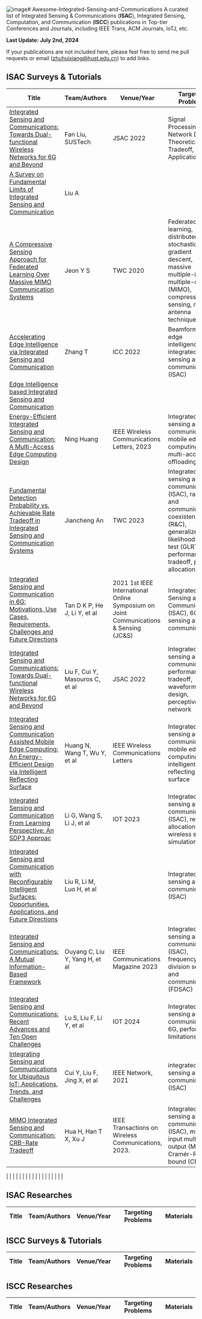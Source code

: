 ![image](https://github.com/zhuhuixiang/Awesome-Integrated-Sensing-and-Communications/assets/174421310/a990f870-19da-4464-aacd-79d316cbc879)# Awesome-Integrated-Sensing-and-Communications
A curated list of Integrated Sensing &amp; Communications (**ISAC**), Integrated Sensing, Computation, and Communication (**ISCC**) publications in Top-tier Conferences and Journals, including IEEE Trans, ACM Journals, IoTJ, etc. 

**Last Update: July 2nd, 2024**

If your publications are not included here, please feel free to send me pull requests or email (zhuhuixiang@hust.edu.cn) to add links.


## ISAC Surveys & Tutorials
| Title  | Team/Authors | Venue/Year |  Targeting Problems | Materials |
| ------------- | ------------- | ------------- | ------------- | ------------- |
| [Integrated Sensing and Communications: Towards Dual-functional Wireless Networks for 6G and Beyond](https://ieeexplore.ieee.org/abstract/document/9737357)  | Fan Liu, SUSTech | JSAC 2022 |  Signal Processing, Network Design, Theoretical Tradeoff, Applications |   |
| [A Survey on Fundamental Limits of Integrated Sensing and Communication](https://ieeexplore.ieee.org/abstract/document/9705498)  | Liu A |  |   |   |
| [A Compressive Sensing Approach for Federated Learning Over Massive MIMO Communication Systems](https://ieeexplore.ieee.org/abstract/document/9269459)  | Jeon Y S | TWC 2020 | Federated learning, distributed stochastic gradient descent, massive multiple-input multiple-output (MIMO), compressive sensing, multi-antenna technique  |   |
| [Accelerating Edge Intelligence via Integrated Sensing and Communication](https://ieeexplore.ieee.org/abstract/document/9839016)  | Zhang T | ICC 2022 | Beamforming, edge intelligence, integrated sensing and communication (ISAC)  |   |
| [Edge Intelligence based Integrated Sensing and Communication]()  |  |  |   |   |
| [Energy-Efficient Integrated Sensing and Communication: A Multi-Access Edge Computing Design](https://ieeexplore.ieee.org/abstract/document/10224278)  | Ning Huang | IEEE Wireless Communications Letters, 2023 | Integrated sensing and communication, mobile edge computing, multi-access offloading  |   |
| [Fundamental Detection Probability vs. Achievable Rate Tradeoff in Integrated Sensing and Communication Systems](https://ieeexplore.ieee.org/abstract/document/10124135)  | Jiancheng An | TWC 2023 | Integrated sensing and communications (ISAC), radar and communication coexistence (R&C), generalized likelihood ratio test (GLRT), performance tradeoff, power allocation  |   |
| [Integrated Sensing and Communication in 6G: Motivations, Use Cases, Requirements, Challenges and Future Directions](https://ieeexplore.ieee.org/abstract/document/9376324)  | Tan D K P, He J, Li Y, et al | 2021 1st IEEE International Online Symposium on Joint Communications & Sensing (JC&S) | Integrated Sensing and Communication (ISAC), 6G, sensing assisted communication  |   |
| [Integrated Sensing and Communications: Towards Dual-functional Wireless Networks for 6G and Beyond](https://ieeexplore.ieee.org/abstract/document/9737357)  | Liu F, Cui Y, Masouros C, et al | JSAC 2022 | Integrated sensing and communications, performance tradeoff, waveform design, perceptive network  |   |
| [Integrated Sensing and Communication Assisted Mobile Edge Computing: An Energy-Efficient Design via Intelligent Reflecting Surface](https://ieeexplore.ieee.org/abstract/document/9840900)  | Huang N, Wang T, Wu Y, et al | IEEE Wireless Communications Letters | Integrated sensing and communication, mobile edge computing, intelligent reflecting surface  |   |
| [Integrated Sensing and Communication From Learning Perspective: An SDP3 Approac](https://ieeexplore.ieee.org/abstract/document/10233699)  | Li G, Wang S, Li J, et al | IOT 2023 | Integrated sensing and communication (ISAC), resource allocation, wireless sensing simulation  |   |
| [Integrated Sensing and Communication with Reconfigurable Intelligent Surfaces: Opportunities, Applications, and Future Directions](https://ieeexplore.ieee.org/abstract/document/10077119)  | Liu R, Li M, Luo H, et al |  | Integrated sensing and communication (ISAC)  |   |
| [Integrated Sensing and Communications: A Mutual Information-Based Framework](https://ieeexplore.ieee.org/abstract/document/10129042)  | Ouyang C, Liu Y, Yang H, et al | IEEE Communications Magazine 2023 | Integrated sensing and communications (ISAC), frequency-division sensing and communications (FDSAC)  |   |
| [Integrated Sensing and Communications: Recent Advances and Ten Open Challenges](https://ieeexplore.ieee.org/abstract/document/10418473)  | Lu S, Liu F, Li Y, et al | IOT 2024 | Integrated sensing and communications, 6G, performance limitations  |   |
| [Integrating Sensing and Communications for Ubiquitous IoT: Applications, Trends, and Challenges](https://ieeexplore.ieee.org/abstract/document/9606831)  | Cui Y, Liu F, Jing X, et al | IEEE Network, 2021 | integrated sensing and communications (ISAC)  |   |
| [MIMO Integrated Sensing and Communication: CRB-Rate Tradeoff](https://ieeexplore.ieee.org/abstract/document/10217169)  | Hua H, Han T X, Xu J | IEEE Transactions on Wireless Communications, 2023. | Integrated sensing and communication (ISAC), multiple-input multiple-output (MIMO), Cramér-Rao bound (CRB)  |   |




| []()  |  |  |   |   |
| []()  |  |  |   |   |
| []()  |  |  |   |   |

## ISAC Researches
| Title  | Team/Authors | Venue/Year |  Targeting Problems | Materials |
| ------------- | ------------- | ------------- | ------------- | ------------- |


## ISCC Surveys & Tutorials
| Title  | Team/Authors | Venue/Year |  Targeting Problems | Materials |
| ------------- | ------------- | ------------- | ------------- | ------------- |

## ISCC Researches
| Title  | Team/Authors | Venue/Year |  Targeting Problems | Materials |
| ------------- | ------------- | ------------- | ------------- | ------------- |
